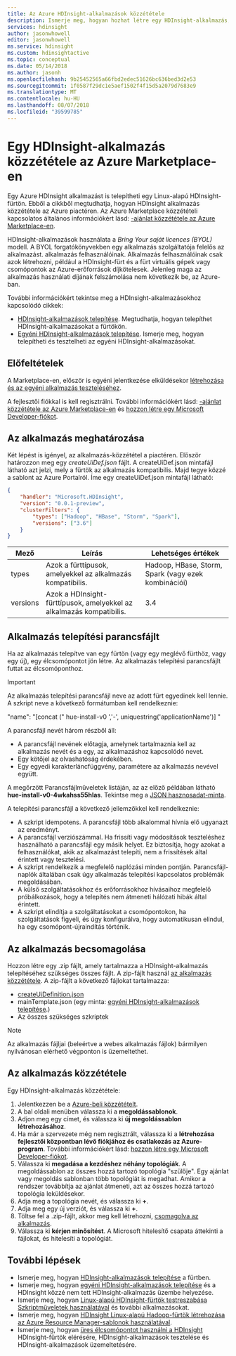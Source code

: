 ```yaml
---
title: Az Azure HDInsight-alkalmazások közzététele
description: Ismerje meg, hogyan hozhat létre egy HDInsight-alkalmazás, és közzé kell tennie az Azure piactéren.
services: hdinsight
author: jasonwhowell
editor: jasonwhowell
ms.service: hdinsight
ms.custom: hdinsightactive
ms.topic: conceptual
ms.date: 05/14/2018
ms.author: jasonh
ms.openlocfilehash: 9b25452565a66fbd2edec51626bc636bed3d2e53
ms.sourcegitcommit: 1f0587f29dc1e5aef1502f4f15d5a2079d7683e9
ms.translationtype: MT
ms.contentlocale: hu-HU
ms.lasthandoff: 08/07/2018
ms.locfileid: "39599785"
---
```

# <a name="publish-an-hdinsight-application-in-the-azure-marketplace"></a>Egy HDInsight-alkalmazás közzététele az Azure Marketplace-en
Egy Azure HDInsight alkalmazást is telepítheti egy Linux-alapú HDInsight-fürtön. Ebből a cikkből megtudhatja, hogyan HDInsight alkalmazás közzététele az Azure piactéren. Az Azure Marketplace közzétételi kapcsolatos általános információkért lásd: [-ajánlat közzététele az Azure Marketplace-en](../marketplace/marketplace-publishers-guide.md).

HDInsight-alkalmazások használata a *Bring Your saját licences (BYOL)* modell. A BYOL forgatókönyvekben egy alkalmazás szolgáltatója felelős az alkalmazást. alkalmazás felhasználóinak. Alkalmazás felhasználóinak csak azok létrehozni, például a HDInsight-fürt és a fürt virtuális gépek vagy csomópontok az Azure-erőforrások díjkötelesek. Jelenleg maga az alkalmazás használati díjának felszámolása nem következik be, az Azure-ban.

További információkért tekintse meg a HDInsight-alkalmazásokhoz kapcsolódó cikkek:

* [HDInsight-alkalmazások telepítése](hdinsight-apps-install-applications.md). Megtudhatja, hogyan telepíthet HDInsight-alkalmazásokat a fürtökön.
* [Egyéni HDInsight-alkalmazások telepítése](hdinsight-apps-install-custom-applications.md). Ismerje meg, hogyan telepítheti és tesztelheti az egyéni HDInsight-alkalmazásokat.

## <a name="prerequisites"></a>Előfeltételek
A Marketplace-en, először is egyéni jelentkezése elküldésekor [létrehozása és az egyéni alkalmazás teszteléséhez](hdinsight-apps-install-custom-applications.md).

A fejlesztői fiókkal is kell regisztrálni. További információkért lásd: [-ajánlat közzététele az Azure Marketplace-en](../marketplace/marketplace-publishers-guide.md) és [hozzon létre egy Microsoft Developer-fiókot](../marketplace/marketplace-publishers-guide.md).

## <a name="define-the-application"></a>Az alkalmazás meghatározása
Két lépést is igényel, az alkalmazás-közzététel a piactéren. Először határozzon meg egy *createUiDef.json* fájlt. A createUiDef.json mintafájl látható azt jelzi, mely a fürtök az alkalmazás kompatibilis. Majd tegye közzé a sablont az Azure Portalról. Íme egy createUiDef.json mintafájl látható:

```json
{
    "handler": "Microsoft.HDInsight",
    "version": "0.0.1-preview",
    "clusterFilters": {
        "types": ["Hadoop", "HBase", "Storm", "Spark"],
        "versions": ["3.6"]
    }
}
```

| Mező | Leírás | Lehetséges értékek |
| --- | --- | --- |
| types |Azok a fürttípusok, amelyekkel az alkalmazás kompatibilis. |Hadoop, HBase, Storm, Spark (vagy ezek kombinációi) |
| versions |Azok a HDInsight-fürttípusok, amelyekkel az alkalmazás kompatibilis. |3.4 |

## <a name="application-installation-script"></a>Alkalmazás telepítési parancsfájlt
Ha az alkalmazás telepítve van egy fürtön (vagy egy meglévő fürthöz, vagy egy új), egy élcsomópontot jön létre. Az alkalmazás telepítési parancsfájlt futtat az élcsomóponthoz.

  > [!IMPORTANT]
  > Az alkalmazás telepítési parancsfájl neve az adott fürt egyedinek kell lennie. A szkript neve a következő formátumban kell rendelkeznie:
  > 
  > "name": "[concat (" hue-install-v0 ','-', uniquestring('applicationName')] "
  > 
  > A parancsfájl nevét három részből áll:
  > 
  > * A parancsfájl nevének előtagja, amelynek tartalmaznia kell az alkalmazás nevét és a egy, az alkalmazáshoz kapcsolódó nevet.
  > * Egy kötőjel az olvashatóság érdekében.
  > * Egy egyedi karakterláncfüggvény, paramétere az alkalmazás nevével együtt.
  > 
  > A megőrzött Parancsfájlműveletek listáján, az az előző példában látható **hue-install-v0-4wkahss55hlas**. Tekintse meg a [JSON hasznosadat-minta](https://raw.githubusercontent.com/hdinsight/Iaas-Applications/master/Hue/azuredeploy.json).
  > 

A telepítési parancsfájl a következő jellemzőkkel kell rendelkeznie:
* A szkript idempotens. A parancsfájl több alkalommal hívnia elő ugyanazt az eredményt.
* A parancsfájl verziószámmal. Ha frissíti vagy módosítások teszteléshez használható a parancsfájl egy másik helyet. Ez biztosítja, hogy azokat a felhasználókat, akik az alkalmazást telepíti, nem a frissítések által érintett vagy tesztelési. 
* A szkript rendelkezik a megfelelő naplózási minden pontján. Parancsfájl-naplók általában csak úgy alkalmazás telepítési kapcsolatos problémák megoldásában.
* A külső szolgáltatásokhoz és erőforrásokhoz hívásaihoz megfelelő próbálkozások, hogy a telepítés nem átmeneti hálózati hibák által érintett.
* A szkript elindítja a szolgáltatásokat a csomópontokon, ha szolgáltatások figyeli, és úgy konfigurálva, hogy automatikusan elindul, ha egy csomópont-újraindítás történik.

## <a name="package-the-application"></a>Az alkalmazás becsomagolása
Hozzon létre egy .zip fájlt, amely tartalmazza a HDInsight-alkalmazás telepítéséhez szükséges összes fájlt. A zip-fájlt használ [az alkalmazás közzététele](#publish-application). A zip-fájlt a következő fájlokat tartalmazza:

* [createUiDefinition.json](#define-application)
* mainTemplate.json (egy minta: [egyéni HDInsight-alkalmazások telepítése](hdinsight-apps-install-custom-applications.md).)
* Az összes szükséges szkriptek

> [!NOTE]
> Az alkalmazás fájljai (beleértve a webes alkalmazás fájlok) bármilyen nyilvánosan elérhető végponton is üzemeltethet.
> 

## <a name="publish-the-application"></a>Az alkalmazás közzététele
Egy HDInsight-alkalmazás közzététele:

1. Jelentkezzen be a [Azure-beli közzétételt](https://publish.windowsazure.com/).
2. A bal oldali menüben válassza ki a **megoldássablonok**.
3. Adjon meg egy címet, és válassza ki **új megoldássablon létrehozásához**.
4. Ha már a szervezete még nem regisztrált, válassza ki a **létrehozása fejlesztői központban lévő fiókjához és csatlakozás az Azure-program**.  További információkért lásd: [hozzon létre egy Microsoft Developer-fiókot](../marketplace/marketplace-publishers-guide.md).
5. Válassza ki **megadása a kezdéshez néhány topológiák**. A megoldássablon az összes hozzá tartozó topológia "szülője". Egy ajánlat vagy megoldás sablonban több topológiát is megadhat. Amikor a rendszer továbbítja az ajánlat átmeneti, azt az összes hozzá tartozó topológia leküldésekor. 
6. Adja meg a topológia nevét, és válassza ki **+**.
7. Adja meg egy új verziót, és válassza ki **+**.
8. Töltse fel a .zip-fájlt, akkor meg kell létrehozni, [csomagolva az alkalmazás](#package-application).  
9. Válassza ki **kérjen minősítést**. A Microsoft hitelesítő csapata áttekinti a fájlokat, és hitelesíti a topológiát.

## <a name="next-steps"></a>További lépések
* Ismerje meg, hogyan [HDInsight-alkalmazások telepítése](hdinsight-apps-install-applications.md) a fürtben.
* Ismerje meg, hogyan [egyéni HDInsight-alkalmazások telepítése](hdinsight-apps-install-custom-applications.md) és a HDInsight közzé nem tett HDInsight-alkalmazás üzembe helyezése.
* Ismerje meg, hogyan [Linux-alapú HDInsight-fürtök testreszabása Szkriptműveletek használatával](hdinsight-hadoop-customize-cluster-linux.md) és további alkalmazásokat. 
* Ismerje meg, hogyan [HDInsight Linux-alapú Hadoop-fürtök létrehozása az Azure Resource Manager-sablonok használatával](hdinsight-hadoop-create-linux-clusters-arm-templates.md).
* Ismerje meg, hogyan [üres élcsomópontot használni a HDInsight](hdinsight-apps-use-edge-node.md) HDInsight-fürtök elérésére, HDInsight-alkalmazások tesztelése és HDInsight-alkalmazások üzemeltetésére.

